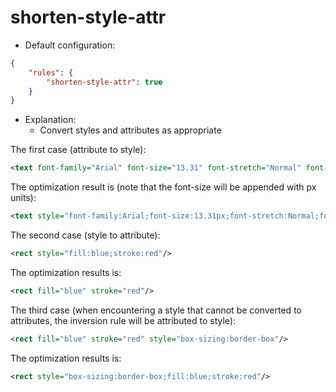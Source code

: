 # shorten-style-attr

* Default configuration:
```json
{
	"rules": {
		"shorten-style-attr": true
	}
}
```
* Explanation:
	* Convert styles and attributes as appropriate

The first case (attribute to style):
```xml
<text font-family="Arial" font-size="13.31" font-stretch="Normal" font-weight="400!important" font-style="italic" fill="red">80</text>
```

The optimization result is (note that the font-size will be appended with px units):
```xml
<text style="font-family:Arial;font-size:13.31px;font-stretch:Normal;font-weight:400!important;font-style:italic;fill:red">80</text>
```

The second case (style to attribute):
```xml
<rect style="fill:blue;stroke:red"/>
```

The optimization results is:
```xml
<rect fill="blue" stroke="red"/>
```

The third case (when encountering a style that cannot be converted to attributes, the inversion rule will be attributed to style):
```xml
<rect fill="blue" stroke="red" style="box-sizing:border-box"/>
```

The optimization results is:
```xml
<rect style="box-sizing:border-box;fill:blue;stroke:red"/>
```
